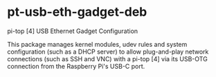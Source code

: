 # pt-usb-eth-gadget-deb

pi-top [4] USB Ethernet Gadget Configuration

This package manages kernel modules, udev rules and system configuration (such as a DHCP server) to allow plug-and-play network connections (such as SSH and VNC) with a pi-top [4] via its USB-OTG connection from the Raspberry Pi's USB-C port.
